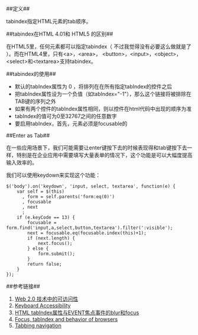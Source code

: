 ##定义##

tabindex指定HTML元素的tab顺序。

##tabindex在HTML 4.01和 HTML5 的区别##

在HTML5里，任何元素都可以指定tabindex（ 不过我觉得没有必要这么做就是了 ）。而在HTML4里，只有&lt;a&gt;，&lt;area&gt;， &lt;button&gt;，&lt;input&gt;，&lt;object&gt;，&lt;select&gt;和&lt;textarea&gt;支持tabindex。

##tabindex的使用##

+	默认的tabIndex属性为 0 ，将排列在在所有指定tabIndex的控件之后
+	把tabIndex属性设为一个负值（如tabIndex="-1"），那么这个链接将被排除在TAB键的序列之外
+	如果有两个控件的tabIndex属性相同，则以控件在html代码中出现的顺序为准
+	tabIndex的值可为0至32767之间的任意数字
+	要启用tabIndex，首先，元素必须是focusable的

##Enter as Tab##

在一些应用场景下，我们可能需要让enter键按下去的时候表现得和tab键按下去一样，特别是在企业应用中需要填写大量表单的情况下，这个功能是可以大幅度提高输入效率的。

我们可以使用keydown来实现这个功能：

	$('body').on('keydown', 'input, select, textarea', function(e) {
	    var self = $(this)
	      , form = self.parents('form:eq(0)')
	      , focusable
	      , next
	      ;
	    if (e.keyCode == 13) {
	        focusable = form.find('input,a,select,button,textarea').filter(':visible');
	        next = focusable.eq(focusable.index(this)+1);
	        if (next.length) {
	            next.focus();
	        } else {
	            form.submit();
	        }
	        return false;
	    }
	});

##参考链接##

1.	[Web 2.0 技术中的可访问性](http://www.ibm.com/developerworks/cn/web/wa-aj-web20/)
2.	[Keyboard Accessibility](http://webaim.org/techniques/keyboard/)
3.	[HTML tabIndex属性与EVENT焦点事件的blur和focus](http://www.ipmtea.net/javascript/201101/06_421.html)
4.	[Focus, tabIndex and behavior of browsers](http://nemisj.com/focusable/)
5.	[Tabbing navigation](http://www.w3.org/TR/1999/REC-html401-19991224/interact/forms.html#adef-tabindex)
